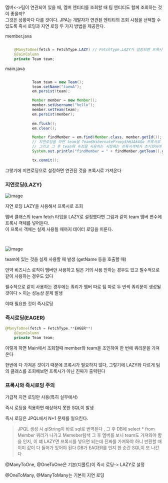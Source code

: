 멤버<->팀이 연관되어 있을 때, 멤버 엔티티를 조회할 때 팀 엔티티도 함께 조회하는 것이 좋을까? <br/>
그것은 상황마다 다를 것이다. JPA는 개발자가 연관된 엔티티의 조회 시점을 선택할 수 있도록 즉시 로딩과 지연 로딩 두 가지 방법을 제공한다.



member.java

```java

    @ManyToOne(fetch = FetchType.LAZY) // FetchType.LAZY가 설정되면 프록시 타입으로 변경, 이는 멤버 테이블만 DB에서 조회한다는 뜻
    @JoinColumn
    private Team team;

```

main.java

```java

            Team team = new Team();
            team.setName("taemA");
            em.persist(team);

            Member member = new Member();
            member.setUsername("hello");
            member.setTeam(team);
            em.persist(member);
            
            em.flush();
            em.clear();

            Member findMember = em.find(Member.class, member.getId());
            // 지연로딩을 하면 team을 Team$HibernateProxy$hH1AkAQo 프록시로 가져온다
            // 그리고 그 후 team에 속성을 사용하는 시점에는 프록시객체가 초기화되며 DB에서 값을 가져온다
            System.out.println("findMember = " + findMember.getTeam().getClass()); 

            tx.commit();

```

그렇기에 지연로딩으로 설정하면 연관된 것을 프록시로 가져온다

### 지연로딩(LAZY) 

![image](https://user-images.githubusercontent.com/78454649/153334327-d3193841-20da-41b8-85ae-e984447a4584.png)

지연 로딩 LAZY을 사용해서 프록시로 조회

멤버 클래스의 team fetch 타입을 LAZY로 설정했다면 그림과 같이 team 멤버 변수에 프록시 객체를 넣어둔다.<br/>
이 프록시 객체는 실제 사용될 때까지 데이터 로딩을 미룬다.

<br/>

![image](https://user-images.githubusercontent.com/78454649/153334405-3f1790f9-4915-491f-92fe-f5fafe70f969.png)

team에 있는 것을 실제 사용할 때 발생 (getName 등을 호출할 때)

만약 비즈니스 로직이 멤버만 사용하고 팀은 거의 사용 안하는 경우도 있고 필수적으로 같이 사용하는 경우도 있다

필수적으로 같이 사용하는 경우에는 쿼리가 멤버 따로 팀 따로 두 번씩 쿼리문이 생성될 것이다 > 이는 성능상 문제 발생

이때 필요한 것이 즉시로딩


### 즉시로딩(EAGER)

```java
@ManyToOne(fetch = FetchType.**EAGER**)
    @JoinColumn
    private Team team;

```

이렇게 하면 Main에서 조회할때 member와 team을 조인하여 한 번에 쿼리문을 가져온다

한번에 다 가져온 것이기 때문에 프록시가 필요하지 않다, 그렇기에 LAZY와 다르게 팀의 클래스를 조회해보면 프록시가 아닌 진짜가 출력된다


### 프록시와 즉시로딩 주의

가급적 지연 로딩만 사용(특히 실무에서) 

즉시 로딩을 적용하면 예상하지 못한 SQL이 발생

즉시 로딩은 JPQL에서 N+1 문제를 일으킨다. 
> JPQL 생성 시 qlString이 바로 sql로 번역된다 , 그 후 DB에 select * from Member 쿼리가 나가고 Memeber탐색 
> 그 후 멤버를 보니 team도 가져와야 함을 인지, 이 떄 LAZY면 프록시를 넣으면 되는데 진짜를 가져와야 하니 반환할 때 이미 값이 다 들어가 있어야 된다
> DB가 EAGER를 인지 한 순간 SQL이 또 나간다

@ManyToOne, @OneToOne은 기본(디폴트)이 즉시 로딩-> LAZY로 설정

@OneToMany, @ManyToMany는 기본이 지연 로딩

